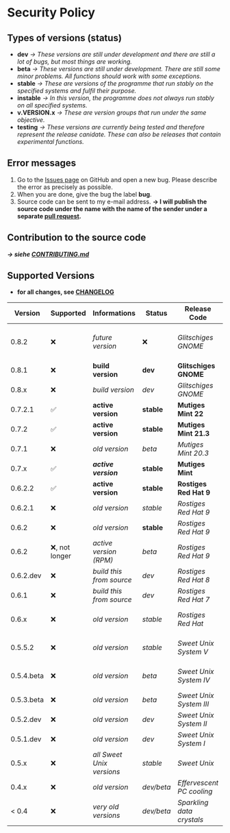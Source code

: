 # Security Policy
## Types of versions (status)
- **dev** *→ These versions are still under development and there are still a lot of bugs, but most things are working.*
- **beta** *→ These versions are still under development. There are still some minor problems. All functions should work with some exceptions.*
- **stable** *→ These are versions of the programme that run stably on the specified systems and fulfil their purpose.*
- **instable** *→ In this version, the programme does not always run stably on all specified systems.*
- **v.VERSION.x** *→ These are version groups that run under the same objective.*
- **testing** *→ These versions are currently being tested and therefore represent the release canidate. These can also be releases that contain experimental functions.*

## Error messages 
1. Go to the [Issues page](https://github.com/NachtsternBuild/fastboot-assistant/issues) on GitHub and open a new bug. Please describe the error as precisely as possible. 
2. When you are done, give the bug the label **bug**. 
3. Source code can be sent to my e-mail address. **→ I will publish the source code under the name with the name of the sender under a separate [pull request](https://github.com/NachtsternBuild/fastboot-assistant/pulls).**

## Contribution to the source code
***→ siehe [CONTRIBUTING.md](https://github.com/NachtsternBuild/fastboot-assistant/blob/main/CONTRIBUTING.md)*** 

## Supported Versions
- **for all changes, see [CHANGELOG](https://github.com/NachtsternBuild/fastboot-assistant/tree/main/CHANGELOG)**

| Version     | Supported          | Informations                 | Status            | Release Code                 | For the operating systems (OS)                             | Packages                   |
| ----------- | ------------------ | ---------------------------- | ----------------- | ---------------------------- | ---------------------------------------------------------- | -------------------------- |
| 0.8.2       | :x:                | *future version*             | :x:               | *Glitschiges GNOME*          | *Linux (Debian/Ubuntu), Windows via WSL*                   | *DEB, Snap, Flatpak, Zip*  |
| 0.8.1       | :x:                | **build version**            | **dev**           | **Glitschiges GNOME**        | **Linux (Debian/Ubuntu), Windows via WSL**                 | *DEB, Snap, Zip*           |
| 0.8.x       | :x:                | *build version*              | *dev*             | *Glitschiges GNOME*          | *Linux (Debian/Ubuntu), Windows via WSL*                   | *DEB, Snap, Zip*           |
| 0.7.2.1     | :white_check_mark: | **active version**           | **stable**        | **Mutiges Mint 22**          | **Linux (Debian/Ubuntu), Windows via WSL**                 | *DEB, Zip, Snap*           |
| 0.7.2       | :white_check_mark: | **active version**           | **stable**        | **Mutiges Mint 21.3**        | **Linux (Debian/Ubuntu), Windows via WSL**                 | *DEB, Zip, Snap*           |
| 0.7.1       | :x:                | *old version*                | *beta*            | *Mutiges Mint 20.3*          | *Linux (Debian/Ubuntu), Windows via WSL*                   | *DEB, Zip, exp. Snap*      |
| 0.7.x       | :white_check_mark: | ***active version***         | **stable**        | **Mutiges Mint**             | **Linux (Debian/Ubuntu), Windows via WSL**                 | *DEB, Zip, Snap*           |
| 0.6.2.2     | :white_check_mark: | **active version**           | **stable**        | **Rostiges Red Hat 9**       | **Linux (Debian/Ubuntu), Windows via WSL**                 | *DEB, Zip*                 |
| 0.6.2.1     | :x:                | *old version*                | *stable*          | *Rostiges Red Hat 9*         | *Linux (Debian/Ubuntu), Windows via WSL*                   | *DEB, Zip*                 |
| 0.6.2       | :x:                | *old version*                | **stable**        | *Rostiges Red Hat 9*         | *Linux (Debian/Ubuntu), Windows via WSL*                   | *DEB, Zip*                 |
| 0.6.2       | :x:, not longer    | *active version (RPM)*       | *beta*            | *Rostiges Red Hat 9*         | *Linux (Fedora/RHEL)*                                      | *RPM*                      |
| 0.6.2.dev   | :x:                | *build this from source*     | *dev*             | *Rostiges Red Hat 8*         | *Linux (Debian/Ubuntu)*                                    | :x:                        |
| 0.6.1       | :x:                | *build this from source*     | *dev*             | *Rostiges Red Hat 7*         | *Linux (Debian/Ubuntu)*                                    | :x:                        |
| 0.6.x       | :x:                | *old version*                | *stable*          | *Rostiges Red Hat*           | *Linux (Debian/Ubuntu/Fedora/RHEL), Windows via WSL)*      | *DEB, RPM, Zip*            |
| 0.5.5.2     | :x:                | *old version*                | *stable*          | *Sweet Unix System V*        | *Linux (Debian/Ubuntu/Fedora/RHEL), Windows via WSL*       | *DEB, RPM, Zip*            |
| 0.5.4.beta  | :x:                | *old version*                | *beta*            | *Sweet Unix System IV*       | *Linux (Debian/Ubuntu/Fedora/RHEL), Windows via WSL*       | *DEB, RPM, Zip*            |
| 0.5.3.beta  | :x:                | *old version*                | *beta*            | *Sweet Unix System III*      | *Linux (Debian/Ubuntu/Fedora/RHEL)*                        | *DEB, RPM*                 |
| 0.5.2.dev   | :x:                | *old version*                | *dev*             | *Sweet Unix System II*       | *Linux (Debian/Ubuntu)*                                    | *DEB*                      |
| 0.5.1.dev   | :x:                | *old version*                | *dev*             | *Sweet Unix System I*        | *Linux (Debian/Ubuntu)*                                    | *DEB*                      |
| 0.5.x       | :x:                | *all Sweet Unix versions*    | *stable*          | *Sweet Unix*                 | *Linux (Debian/Ubuntu/Fedora/RHEL)*                        | *DEB, RPM, Zip*            |
| 0.4.x       | :x:                | *old version*                | *dev/beta*        | *Effervescent PC cooling*    | *Linux (Debian/Ubuntu)*                                    | *Zip*                      |
| < 0.4       | :x:                | *very old versions*          | *dev/beta*        | *Sparkling data crystals*    | *Linux (Debian/Ubuntu)*                                    | *Zip*                      |
